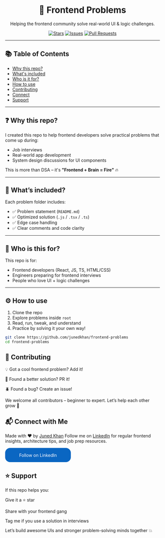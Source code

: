 <h1 align="center">🧠 Frontend Problems</h1>

<p align="center">
  Helping the frontend community solve real-world UI & logic challenges.
</p>

<p align="center">
  <a href="https://github.com/junedkhan/frontend-problems/stargazers"><img alt="Stars" src="https://img.shields.io/github/stars/junedkhan/frontend-problems?style=social" /></a>
  <a href="https://github.com/junedkhan/frontend-problems/issues"><img alt="Issues" src="https://img.shields.io/github/issues/junedkhan/frontend-problems" /></a>
  <a href="https://github.com/junedkhan/frontend-problems/pulls"><img alt="Pull Requests" src="https://img.shields.io/github/issues-pr/junedkhan/frontend-problems" /></a>
</p>

---

## 📚 Table of Contents

- [Why this repo?](#-why-this-repo)
- [What's included](#-whats-included)
- [Who is it for?](#-who-is-this-for)
- [How to use](#-how-to-use)
- [Contributing](#-contributing)
- [Connect](#-connect)
- [Support](#-support)

---

## ❓ Why this repo?

I created this repo to help frontend developers solve practical problems that come up during:
- Job interviews
- Real-world app development
- System design discussions for UI components

This is more than DSA – it's **"Frontend + Brain = Fire"** 🔥

---

## 🧰 What’s included?

Each problem folder includes:

- ✅ Problem statement (`README.md`)
- ✅ Optimized solution (`.js` / `.tsx` / `.ts`)
- ✅ Edge case handling
- ✅ Clear comments and code clarity



---

## 🎯 Who is this for?

This repo is for:
- Frontend developers (React, JS, TS, HTML/CSS)
- Engineers preparing for frontend interviews
- People who love UI + logic challenges

---

## ⚙️ How to use

1. Clone the repo
2. Explore problems inside `root`
3. Read, run, tweak, and understand
4. Practice by solving it your own way!

```bash
git clone https://github.com/junedkhan/frontend-problems
cd frontend-problems
```

## 🤝 Contributing
💡 Got a cool frontend problem? Add it!

💪 Found a better solution? PR it!

🪲 Found a bug? Create an issue!

We welcome all contributors – beginner to expert. Let’s help each other grow 🚀

## 📬 Connect with Me
Made with ❤️ by <a href="https://wwww.linkedin.com/in/ijunedkhan">Juned Khan</a>
Follow me on <a href="https://wwww.linkedin.com/in/ijunedkhan">LinkedIn</a> for regular frontend insights, architecture tips, and job prep resources.


<a style="display: flex;
          flex-direction: column;
          justify-content: center;
          padding: 7px;
          text-align: center;
          outline: none;
          text-decoration: none !important;
          color: #ffffff !important;
          width: 200px;
          height: 32px;
          border-radius: 16px;
          background-color: #0A66C2;
          font-family: 'SF Pro Text', Helvetica, sans-serif;" class="libutton" href="https://www.linkedin.com/comm/mynetwork/discovery-see-all?usecase=PEOPLE_FOLLOWS&followMember=ijunedkhan" target="_blank">Follow on LinkedIn</a>

## ⭐️ Support
If this repo helps you:

Give it a ⭐️ star

Share with your frontend gang

Tag me if you use a solution in interviews

Let’s build awesome UIs and stronger problem-solving minds together 💥




